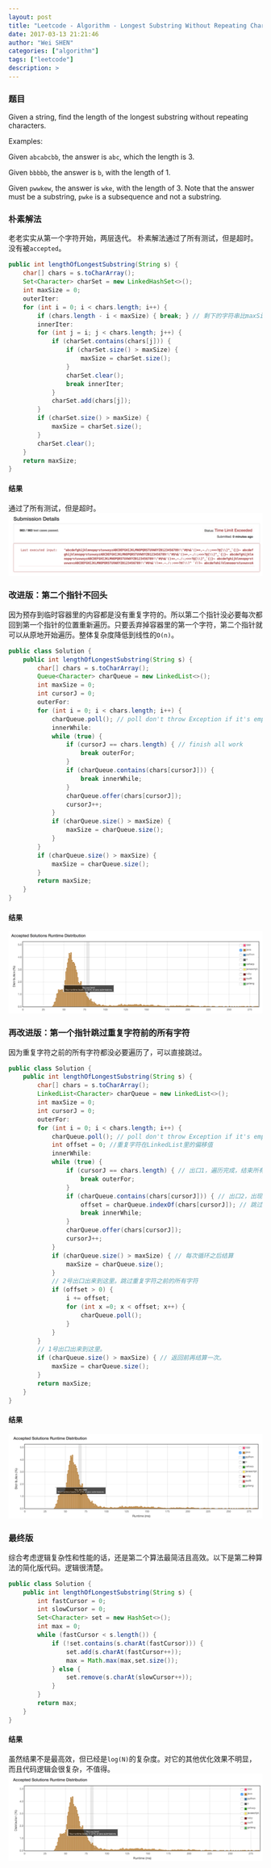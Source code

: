 ```yaml
---
layout: post
title: "Leetcode - Algorithm - Longest Substring Without Repeating Characters"
date: 2017-03-13 21:21:46
author: "Wei SHEN"
categories: ["algorithm"]
tags: ["leetcode"]
description: >
---
```


### 题目
Given a string, find the length of the longest substring without repeating characters.

Examples:

Given `abcabcbb`, the answer is `abc`, which the length is 3.

Given `bbbbb`, the answer is `b`, with the length of 1.

Given `pwwkew`, the answer is `wke`, with the length of 3. Note that the answer must be a substring, `pwke` is a subsequence and not a substring.

### 朴素解法
老老实实从第一个字符开始，两层迭代。
朴素解法通过了所有测试，但是超时。没有被`accepted`。
```java
public int lengthOfLongestSubstring(String s) {
    char[] chars = s.toCharArray();
    Set<Character> charSet = new LinkedHashSet<>();
    int maxSize = 0;
    outerIter:
    for (int i = 0; i < chars.length; i++) {
        if (chars.length - i < maxSize) { break; } // 剩下的字符串比maxSize小，停止遍历
        innerIter:
        for (int j = i; j < chars.length; j++) {
            if (charSet.contains(chars[j])) {
                if (charSet.size() > maxSize) {
                    maxSize = charSet.size();
                }
                charSet.clear();
                break innerIter;
            }
            charSet.add(chars[j]);
        }
        if (charSet.size() > maxSize) {
            maxSize = charSet.size();
        }
        charSet.clear();
    }
    return maxSize;
}
```

#### 结果
通过了所有测试，但是超时。
![longest-substring-1](/images/leetcode/longest-substring-1.png)


### 改进版：第二个指针不回头
因为预存到临时容器里的内容都是没有重复字符的。所以第二个指针没必要每次都回到第一个指针的位置重新遍历。只要丢弃掉容器里的第一个字符，第二个指针就可以从原地开始遍历。整体复杂度降低到线性的`O(n)`。
```java
public class Solution {
    public int lengthOfLongestSubstring(String s) {
        char[] chars = s.toCharArray();
        Queue<Character> charQueue = new LinkedList<>();
        int maxSize = 0;
        int cursorJ = 0;
        outerFor:
        for (int i = 0; i < chars.length; i++) {
            charQueue.poll(); // poll don't throw Exception if it's empty.
            innerWhile:
            while (true) {
                if (cursorJ == chars.length) { // finish all work
                    break outerFor;
                }
                if (charQueue.contains(chars[cursorJ])) {
                    break innerWhile;
                }
                charQueue.offer(chars[cursorJ]);
                cursorJ++;
            }
            if (charQueue.size() > maxSize) {
                maxSize = charQueue.size();
            }
        }
        if (charQueue.size() > maxSize) {
            maxSize = charQueue.size();
        }
        return maxSize;
    }
}
```

#### 结果
![longest-substring-2](/images/leetcode/longest-substring-2.png)

### 再改进版：第一个指针跳过重复字符前的所有字符
因为重复字符之前的所有字符都没必要遍历了，可以直接跳过。
```java
public class Solution {
    public int lengthOfLongestSubstring(String s) {
        char[] chars = s.toCharArray();
        LinkedList<Character> charQueue = new LinkedList<>();
        int maxSize = 0;
        int cursorJ = 0;
        outerFor:
        for (int i = 0; i < chars.length; i++) {
            charQueue.poll(); // poll don't throw Exception if it's empty.
            int offset = 0; //重复字符在LinkedList里的偏移值
            innerWhile:
            while (true) {
                if (cursorJ == chars.length) { // 出口1，遍历完成，结束所有工作
                    break outerFor;
                }
                if (charQueue.contains(chars[cursorJ])) { // 出口2，出现重复字符
                    offset = charQueue.indexOf(chars[cursorJ]); // 跳过重复字符前的所有字符
                    break innerWhile;
                }
                charQueue.offer(chars[cursorJ]);
                cursorJ++;
            }
            if (charQueue.size() > maxSize) { // 每次循环之后结算
                maxSize = charQueue.size();
            }
            // 2号出口出来到这里。跳过重复字符之前的所有字符
            if (offset > 0) {
                i += offset;
                for (int x =0; x < offset; x++) {
                    charQueue.poll();
                }
            }
        }
        // 1号出口出来到这里。
        if (charQueue.size() > maxSize) { // 返回前再结算一次。
            maxSize = charQueue.size();
        }
        return maxSize;
    }
}
```

#### 结果
![longest-substring-3](/images/leetcode/longest-substring-3.png)

### 最终版
综合考虑逻辑复杂性和性能的话，还是第二个算法最简洁且高效。以下是第二种算法的简化版代码。逻辑很清楚。
```java
public class Solution {
    public int lengthOfLongestSubstring(String s) {
        int fastCursor = 0;
        int slowCursor = 0;
        Set<Character> set = new HashSet<>();
        int max = 0;
        while (fastCursor < s.length()) {
            if (!set.contains(s.charAt(fastCursor))) {
                set.add(s.charAt(fastCursor++));
                max = Math.max(max,set.size());
            } else {
                set.remove(s.charAt(slowCursor++));
            }
        }
        return max;
    }
}
```

#### 结果
虽然结果不是最高效，但已经是`log(N)`的复杂度。对它的其他优化效果不明显，而且代码逻辑会很复杂，不值得。
![longest-substring-4](/images/leetcode/longest-substring-4.png)
